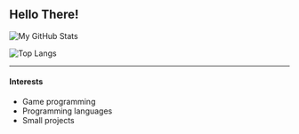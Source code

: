 ## Hello There!

![My GitHub Stats](https://github-readme-stats.vercel.app/api?username=conner-calhoun&show_icons=true&theme=dark)


![Top Langs](https://github-readme-stats.vercel.app/api/top-langs/?username=conner-calhoun&langs_count=8&layout=compact&theme=dark)



---
#### Interests


- Game programming
- Programming languages
- Small projects
